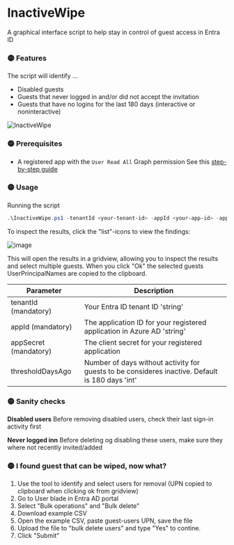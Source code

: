 # InactiveWipe
A graphical interface script to help stay in control of guest access in Entra ID


### 🟡 Features
The script will identify ...
* Disabled guests
* Guests that never logged in and/or did not accept the invitation
* Guests that have no logins for the last 180 days (interactive or noninteractive)

![InactiveWipe](https://github.com/user-attachments/assets/58724cce-7cfe-4d79-afbf-b907687381d3)


### 🟡 Prerequisites
* A registered app with the `User Read All` Graph permission
See this [step-by-step guide](https://github.com/erlwes/InactiveWipe/blob/main/AppRegistration.md)


### 🟡 Usage
Running the script
```PowerShell
.\InactiveWipe.ps1 -tenantId <your-tenant-id> -appId <your-app-id> -appSecret <your-app-secret>
```

To inspect the results, click the "list"-icons to view the findings:

![image](https://github.com/user-attachments/assets/ba21617c-2e16-4b7e-9344-374f7b105c4a)

This will open the results in a gridview, allowing you to inspect the results and select multiple guests. When you click "Ok" the selected guests UserPrincipalNames are copied to the clipboard.

Parameter | Description
--- | ---
tenantId (mandatory) | Your Entra ID tenant ID 'string'
appId (mandatory) | The application ID for your registered application in Azure AD 'string'
appSecret (mandatory) | The client secret for your registered application
thresholdDaysAgo | Number of days without activity for guests to be consideres inactive. Default is 180 days 'int'


### 🟡 Sanity checks

**Disabled users**
Before removing disabled users, check their last sign-in activity first

**Never logged inn**
Before deleting og disabling these users, make sure they where not recently invited/added


### 🟡 I found guest that can be wiped, now what?
1. Use the tool to identify and select users for removal (UPN copied to clipboard when clicking ok from gridview)
2. Go to User blade in Entra AD portal
3. Select "Bulk operations" and "Bulk delete"
4. Download example CSV
5. Open the example CSV, paste guest-users UPN, save the file
6. Upload the file to "bulk delete users" and type "Yes" to contine.
7. Click "Submit"
